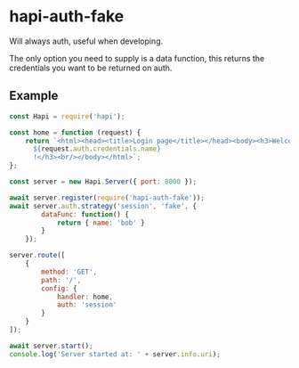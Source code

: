 # hapi-auth-fake
Will always auth, useful when developing.

The only option you need to supply is a data function, this returns the credentials you want to be returned on auth.

## Example

```javascript
const Hapi = require('hapi');

const home = function (request) {
    return `<html><head><title>Login page</title></head><body><h3>Welcome
      ${request.auth.credentials.name}
      !</h3><br/></body></html>`;
};

const server = new Hapi.Server({ port: 8000 });

await server.register(require('hapi-auth-fake'));
await server.auth.strategy('session', 'fake', {
        dataFunc: function() {
            return { name: 'bob' }
        }
    });

server.route([
    {
        method: 'GET',
        path: '/',
        config: {
            handler: home,
            auth: 'session'
        }
    }
]);

await server.start();
console.log('Server started at: ' + server.info.uri);
```